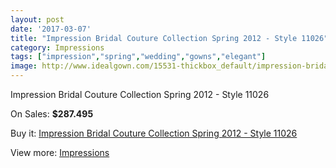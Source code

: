 ```yaml
---
layout: post
date: '2017-03-07'
title: "Impression Bridal Couture Collection Spring 2012 - Style 11026"
category: Impressions
tags: ["impression","spring","wedding","gowns","elegant"]
image: http://www.idealgown.com/15531-thickbox_default/impression-bridal-couture-collection-spring-2012-style-11026.jpg
---
```

Impression Bridal Couture Collection Spring 2012 - Style 11026

On Sales: **$287.495**
<a href="https://www.idealgown.com/en/impressions/6207-impression-bridal-couture-collection-spring-2012-style-11026.html"><amp-img layout="responsive" width="600" height="600" src="//www.idealgown.com/15531-thickbox_default/impression-bridal-couture-collection-spring-2012-style-11026.jpg" alt="Impression Bridal Couture Collection Spring 2012 - Style 11026 0" /></a>
<a href="https://www.idealgown.com/en/impressions/6207-impression-bridal-couture-collection-spring-2012-style-11026.html"><amp-img layout="responsive" width="600" height="600" src="//www.idealgown.com/15535-thickbox_default/impression-bridal-couture-collection-spring-2012-style-11026.jpg" alt="Impression Bridal Couture Collection Spring 2012 - Style 11026 1" /></a>
<a href="https://www.idealgown.com/en/impressions/6207-impression-bridal-couture-collection-spring-2012-style-11026.html"><amp-img layout="responsive" width="600" height="600" src="//www.idealgown.com/15534-thickbox_default/impression-bridal-couture-collection-spring-2012-style-11026.jpg" alt="Impression Bridal Couture Collection Spring 2012 - Style 11026 2" /></a>
<a href="https://www.idealgown.com/en/impressions/6207-impression-bridal-couture-collection-spring-2012-style-11026.html"><amp-img layout="responsive" width="600" height="600" src="//www.idealgown.com/15533-thickbox_default/impression-bridal-couture-collection-spring-2012-style-11026.jpg" alt="Impression Bridal Couture Collection Spring 2012 - Style 11026 3" /></a>
<a href="https://www.idealgown.com/en/impressions/6207-impression-bridal-couture-collection-spring-2012-style-11026.html"><amp-img layout="responsive" width="600" height="600" src="//www.idealgown.com/15532-thickbox_default/impression-bridal-couture-collection-spring-2012-style-11026.jpg" alt="Impression Bridal Couture Collection Spring 2012 - Style 11026 4" /></a>

Buy it: [Impression Bridal Couture Collection Spring 2012 - Style 11026](https://www.idealgown.com/en/impressions/6207-impression-bridal-couture-collection-spring-2012-style-11026.html "Impression Bridal Couture Collection Spring 2012 - Style 11026")

View more: [Impressions](https://www.idealgown.com/en/91-impressions "Impressions")